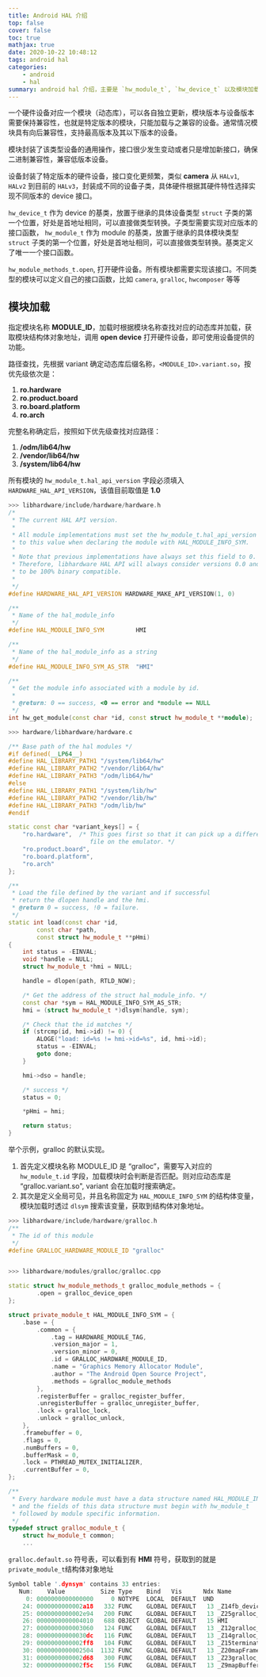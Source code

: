```yaml
---
title: Android HAL 介绍
top: false
cover: false
toc: true
mathjax: true
date: 2020-10-22 10:48:12
tags: android hal
categories:
    - android
    - hal
summary: android hal 介绍，主要是 `hw_module_t`, `hw_device_t` 以及模块加载
---
```


一个硬件设备对应一个模块（动态库），可以各自独立更新，模块版本与设备版本需要保持兼容性，也就是特定版本的模块，只能加载与之兼容的设备。通常情况模块具有向后兼容性，支持最高版本及其以下版本的设备。

模块封装了该类型设备的通用操作，接口很少发生变动或者只是增加新接口，确保二进制兼容性，兼容低版本设备。

设备封装了特定版本的硬件设备，接口变化更频繁，类似 **camera** 从 `HALv1`, `HALv2` 到目前的 `HALv3`，封装成不同的设备子类，具体硬件根据其硬件特性选择实现不同版本的 device 接口。
<!--more-->

`hw_device_t` 作为 device 的基类，放置于继承的具体设备类型 `struct` 子类的第一个位置，好处是首地址相同，可以直接做类型转换。子类型需要实现对应版本的接口函数，
`hw_module_t` 作为 module 的基类，放置于继承的具体模块类型 `struct` 子类的第一个位置，好处是首地址相同，可以直接做类型转换。基类定义了唯一一个接口函数。

`hw_module_methods_t.open`, 打开硬件设备。所有模块都需要实现该接口。不同类型的模块可以定义自己的接口函数，比如 `camera`, `gralloc`, `hwcomposer` 等等


## 模块加载
指定模块名称 **MODULE_ID**，加载时根据模块名称查找对应的动态库并加载，获取模块结构体对象地址，调用 **open device** 打开硬件设备，即可使用设备提供的功能。

路径查找，先根据 variant 确定动态库后缀名称，`<MODULE_ID>.variant.so`，按优先级依次是：
1. **ro.hardware**
2. **ro.product.board**
3. **ro.board.platform**
4. **ro.arch**

完整名称确定后，按照如下优先级查找对应路径：
1. **/odm/lib64/hw**
2. **/vendor/lib64/hw**
3. **/system/lib64/hw**

所有模块的 `hw_module_t.hal_api_version` 字段必须填入 `HARDWARE_HAL_API_VERSION`，该值目前取值是 **1.0**

```c++
>>> libhardware/include/hardware/hardware.h
/*
 * The current HAL API version.
 *
 * All module implementations must set the hw_module_t.hal_api_version field
 * to this value when declaring the module with HAL_MODULE_INFO_SYM.
 *
 * Note that previous implementations have always set this field to 0.
 * Therefore, libhardware HAL API will always consider versions 0.0 and 1.0
 * to be 100% binary compatible.
 *
 */
#define HARDWARE_HAL_API_VERSION HARDWARE_MAKE_API_VERSION(1, 0)

/**
 * Name of the hal_module_info
 */
#define HAL_MODULE_INFO_SYM         HMI

/**
 * Name of the hal_module_info as a string
 */
#define HAL_MODULE_INFO_SYM_AS_STR  "HMI"

/**
 * Get the module info associated with a module by id.
 *
 * @return: 0 == success, <0 == error and *module == NULL
 */
int hw_get_module(const char *id, const struct hw_module_t **module);
```


```c++
>>> hardware/libhardware/hardware.c

/** Base path of the hal modules */
#if defined(__LP64__)
#define HAL_LIBRARY_PATH1 "/system/lib64/hw"
#define HAL_LIBRARY_PATH2 "/vendor/lib64/hw"
#define HAL_LIBRARY_PATH3 "/odm/lib64/hw"
#else
#define HAL_LIBRARY_PATH1 "/system/lib/hw"
#define HAL_LIBRARY_PATH2 "/vendor/lib/hw"
#define HAL_LIBRARY_PATH3 "/odm/lib/hw"
#endif

static const char *variant_keys[] = {
    "ro.hardware",  /* This goes first so that it can pick up a different
                       file on the emulator. */
    "ro.product.board",
    "ro.board.platform",
    "ro.arch"
};

/**
 * Load the file defined by the variant and if successful
 * return the dlopen handle and the hmi.
 * @return 0 = success, !0 = failure.
 */
static int load(const char *id,
        const char *path,
        const struct hw_module_t **pHmi)
{
    int status = -EINVAL;
    void *handle = NULL;
    struct hw_module_t *hmi = NULL;

    handle = dlopen(path, RTLD_NOW);

    /* Get the address of the struct hal_module_info. */
    const char *sym = HAL_MODULE_INFO_SYM_AS_STR;
    hmi = (struct hw_module_t *)dlsym(handle, sym);

    /* Check that the id matches */
    if (strcmp(id, hmi->id) != 0) {
        ALOGE("load: id=%s != hmi->id=%s", id, hmi->id);
        status = -EINVAL;
        goto done;
    }

    hmi->dso = handle;

    /* success */
    status = 0;

    *pHmi = hmi;

    return status;
}
```

举个示例，gralloc 的默认实现。

1. 首先定义模块名称 MODULE_ID 是 “gralloc”，需要写入对应的 `hw_module_t.id` 字段，加载模块时会判断是否匹配。则对应动态库是 “gralloc.variant.so", variant 会在加载时搜索确定。
2. 其次是定义全局可见，并且名称固定为 `HAL_MODULE_INFO_SYM` 的结构体变量，模块加载时透过 `dlsym` 搜索该变量，获取到结构体对象地址。


```c++
>>> libhardware/include/hardware/gralloc.h
/**
 * The id of this module
 */
#define GRALLOC_HARDWARE_MODULE_ID "gralloc"


>>> libhardware/modules/gralloc/gralloc.cpp

static struct hw_module_methods_t gralloc_module_methods = {
        .open = gralloc_device_open
};

struct private_module_t HAL_MODULE_INFO_SYM = {
    .base = {
        .common = {
            .tag = HARDWARE_MODULE_TAG,
            .version_major = 1,
            .version_minor = 0,
            .id = GRALLOC_HARDWARE_MODULE_ID,
            .name = "Graphics Memory Allocator Module",
            .author = "The Android Open Source Project",
            .methods = &gralloc_module_methods
        },
        .registerBuffer = gralloc_register_buffer,
        .unregisterBuffer = gralloc_unregister_buffer,
        .lock = gralloc_lock,
        .unlock = gralloc_unlock,
    },
    .framebuffer = 0,
    .flags = 0,
    .numBuffers = 0,
    .bufferMask = 0,
    .lock = PTHREAD_MUTEX_INITIALIZER,
    .currentBuffer = 0,
};

/**
 * Every hardware module must have a data structure named HAL_MODULE_INFO_SYM
 * and the fields of this data structure must begin with hw_module_t
 * followed by module specific information.
 */
typedef struct gralloc_module_t {
    struct hw_module_t common;
    ...

```

`gralloc.default.so` 符号表，可以看到有 **HMI** 符号，获取到的就是 `private_module_t`结构体对象地址
```c++
Symbol table '.dynsym' contains 33 entries:
   Num:    Value          Size Type    Bind   Vis      Ndx Name
     0: 0000000000000000     0 NOTYPE  LOCAL  DEFAULT  UND
    24: 0000000000002a18   332 FUNC    GLOBAL DEFAULT   13 _Z14fb_device_openPK11hw_
    25: 0000000000002e94   200 FUNC    GLOBAL DEFAULT   13 _Z25gralloc_unregister_bu
    26: 0000000000004010   688 OBJECT  GLOBAL DEFAULT   15 HMI
    27: 0000000000003060   124 FUNC    GLOBAL DEFAULT   13 _Z12gralloc_lockPK16grall
    28: 00000000000030dc   116 FUNC    GLOBAL DEFAULT   13 _Z14gralloc_unlockPK16gra
    29: 0000000000002ff8   104 FUNC    GLOBAL DEFAULT   13 _Z15terminateBufferPK16gr
    30: 0000000000002504  1132 FUNC    GLOBAL DEFAULT   13 _Z20mapFrameBufferLockedP
    31: 0000000000002d68   300 FUNC    GLOBAL DEFAULT   13 _Z23gralloc_register_buff
    32: 0000000000002f5c   156 FUNC    GLOBAL DEFAULT   13 _Z9mapBufferPK16gralloc_m
```
